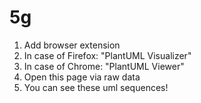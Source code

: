 # 5g

1. Add browser extension
  2. In case of Firefox: "PlantUML Visualizer"
  3. In case of Chrome: "PlantUML Viewer"
4. Open this page via raw data
5. You can see these uml sequences!
